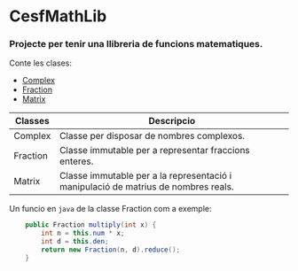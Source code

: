 # CesfMathLib

### Projecte per tenir una llibreria de **funcions matematiques**. 

Conte les clases:

   * [Complex](http://en.wikipedia.org/wiki/Complex_number)
   * [Fraction](http://en.wikipedia.org/wiki/Fraction_(mathematics))
   * [Matrix](http://en.wikipedia.org/wiki/Matrix_(mathematics))



Classes  | Descripcio
-------- | -------------
Complex  | Classe per disposar de nombres complexos.
Fraction | Classe immutable per a representar fraccions enteres.
Matrix   | Classe immutable per a la representació i manipulació de matrius de nombres reals.


Un funcio en `java` de la classe Fraction com a exemple:
```java
	public Fraction multiply(int x) {
		int n = this.num * x;
		int d = this.den;
		return new Fraction(n, d).reduce();
	}
```


